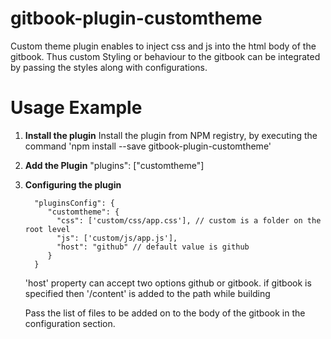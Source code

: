 # gitbook-plugin-customtheme

Custom theme plugin enables to inject css and js into the html body of the gitbook. Thus custom Styling or behaviour
to the gitbook can be integrated by passing the styles along with configurations.

# Usage Example

1. **Install the plugin**
    Install the plugin from NPM registry, by executing the command 'npm install --save gitbook-plugin-customtheme'

2. **Add the Plugin**
          "plugins": ["customtheme"]

3. **Configuring the plugin**

         "pluginsConfig": {
            "customtheme": {
              "css": ['custom/css/app.css'], // custom is a folder on the root level
              "js": ['custom/js/app.js'],
              "host": "github" // default value is github
            }
         }
   'host' property can accept two options github or gitbook.
   if gitbook is specified then '/content' is added to the path while building

   Pass the list of files to be added on to the body of the gitbook in the configuration section.
